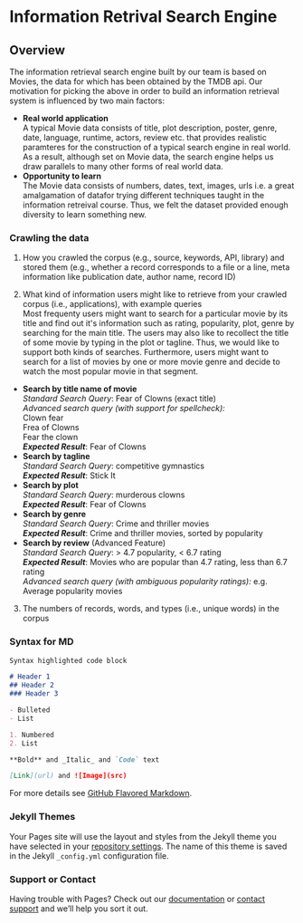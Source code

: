 # Information Retrival Search Engine

## Overview

The information retrieval search engine built by our team is based on Movies, the data for which has been obtained by the TMDB api. Our motivation for picking the above in order to build an information retrieval system is influenced by two main factors: 
- **Real world application**  
A typical Movie data consists of title, plot description, poster, genre, date, language, runtime, actors, review etc. that provides realistic paramteres for the construction of a typical search engine in real world. As a result, although set on Movie data, the search engine helps us draw parallels to many other forms of real world data.
- **Opportunity to learn**  
The Movie data consists of numbers, dates, text, images, urls i.e. a great amalgamation of datafor trying different techniques taught in the information retreival course. Thus, we felt the dataset provided enough diversity to learn something new.


### Crawling the data

1. How you crawled the corpus (e.g., source, keywords, API, library) and stored them (e.g., whether a record corresponds to a file or a line, meta information like publication date, author name, record ID)

2. What kind of information users might like to retrieve from your crawled corpus (i.e., applications), with example queries  
Most frequenty users might want to search for a particular movie by its title and find out it's information such as rating, popularity, plot, genre by searching for the main title. The users may also like to recollect the title of some movie by typing in the plot or tagline. Thus, we would like to support both kinds of searches. Furthermore, users might want to search for a list of movies by one or more movie genre and decide to watch the most popular movie in that segment.
 - **Search by title name of movie**  
 _Standard Search Query_: Fear of Clowns  (exact title)    
 _Advanced search query (with support for spellcheck):_   
 Clown fear  
 Frea of Clowns  
 Fear the clown  
 _**Expected Result**_: Fear of Clowns  
 - **Search by tagline**  
 _Standard Search Query_: competitive gymnastics   
 _**Expected Result**_: Stick It  
 - **Search by plot**  
 _Standard Search Query_: murderous clowns   
 _**Expected Result**_: Fear of Clowns   
 - **Search by genre**  
 _Standard Search Query_: Crime and thriller movies  
 _**Expected Result**_: Crime and thriller movies, sorted by popularity  
 - **Search by review** (Advanced Feature)  
 _Standard Search Query_:  > 4.7 popularity, < 6.7 rating  
 _**Expected Result**_: Movies who are popular than 4.7 rating, less than 6.7 rating  
 _Advanced search query (with ambiguous popularity ratings):_ e.g. Average popularity movies  

3. The numbers of records, words, and types (i.e., unique words) in the corpus


### Syntax for MD

```markdown
Syntax highlighted code block

# Header 1
## Header 2
### Header 3

- Bulleted
- List

1. Numbered
2. List

**Bold** and _Italic_ and `Code` text

[Link](url) and ![Image](src)
```

For more details see [GitHub Flavored Markdown](https://guides.github.com/features/mastering-markdown/).

### Jekyll Themes

Your Pages site will use the layout and styles from the Jekyll theme you have selected in your [repository settings](https://github.com/BhavyaLight/information-retrival-search-engine/settings). The name of this theme is saved in the Jekyll `_config.yml` configuration file.

### Support or Contact

Having trouble with Pages? Check out our [documentation](https://help.github.com/categories/github-pages-basics/) or [contact support](https://github.com/contact) and we’ll help you sort it out.
